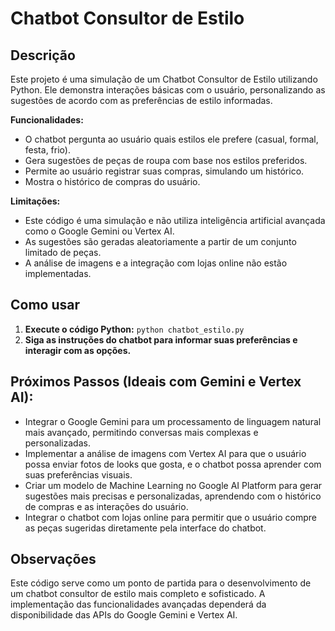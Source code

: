 # Chatbot Consultor de Estilo 

## Descrição

Este projeto é uma simulação de um Chatbot Consultor de Estilo utilizando Python. Ele demonstra interações básicas com o usuário, personalizando as sugestões de acordo com as preferências de estilo informadas. 

**Funcionalidades:**

* O chatbot pergunta ao usuário quais estilos ele prefere (casual, formal, festa, frio).
* Gera sugestões de peças de roupa com base nos estilos preferidos.
* Permite ao usuário registrar suas compras, simulando um histórico.
* Mostra o histórico de compras do usuário.

**Limitações:**

* Este código é uma simulação e não utiliza inteligência artificial avançada como o Google Gemini ou Vertex AI.
* As sugestões são geradas aleatoriamente a partir de um conjunto limitado de peças.
* A análise de imagens e a integração com lojas online não estão implementadas.

## Como usar

1. **Execute o código Python:** `python chatbot_estilo.py` 
2. **Siga as instruções do chatbot para informar suas preferências e interagir com as opções.**

## Próximos Passos (Ideais com Gemini e Vertex AI):

* Integrar o Google Gemini para um processamento de linguagem natural mais avançado, permitindo conversas mais complexas e personalizadas.
* Implementar a análise de imagens com Vertex AI para que o usuário possa enviar fotos de looks que gosta, e o chatbot possa aprender com suas preferências visuais.
* Criar um modelo de Machine Learning no Google AI Platform para gerar sugestões mais precisas e personalizadas, aprendendo com o histórico de compras e as interações do usuário.
* Integrar o chatbot com lojas online para permitir que o usuário compre as peças sugeridas diretamente pela interface do chatbot.

## Observações

Este código serve como um ponto de partida para o desenvolvimento de um chatbot consultor de estilo mais completo e sofisticado. A implementação das funcionalidades avançadas dependerá da disponibilidade das APIs do Google Gemini e Vertex AI.
